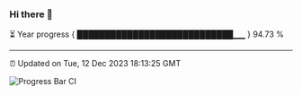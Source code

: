 ### Hi there 👋

⏳ Year progress { ████████████████████████████▁▁ } 94.73 %

---

⏰ Updated on Tue, 12 Dec 2023 18:13:25 GMT

![Progress Bar CI](https://github.com/liununu/liununu/workflows/Progress%20Bar%20CI/badge.svg)
